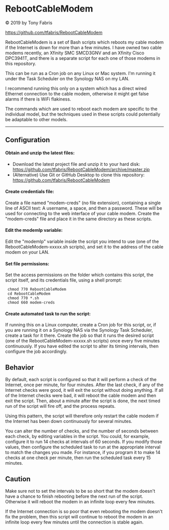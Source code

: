 RebootCableModem
==============================================================================
&copy; 2019 by Tony Fabris

https://github.com/tfabris/RebootCableModem

RebootCableModem is a set of Bash scripts which reboots my cable modem if the
Internet is down for more than a few minutes. I have owned two cable modems
recently, an Xfinity SMC SMCD3GNV and an Xfinity Cisco DPC3941T, and there is
a separate script for each one of those modems in this repository.

This can be run as a Cron job on any Linux or Mac system. I'm running it under
the Task Scheduler on the Synology NAS on my LAN.

I recommend running this only on a system which has a direct wired Ethernet
connection to the cable modem, otherwise it might get false alarms if there is
WiFi flakiness.

The commands which are used to reboot each modem are specific to the
individual model, but the techniques used in these scripts could potentially
be adaptable to other models.

------------------------------------------------------------------------------


Configuration
------------------------------------------------------------------------------
####  Obtain and unzip the latest files:
- Download the latest project file and unzip it to your hard disk:
  https://github.com/tfabris/RebootCableModem/archive/master.zip
- (Alternative) Use Git or GitHub Desktop to clone this repository:
  https://github.com/tfabris/RebootCableModem

####  Create credentials file:
Create a file named "modem-creds" (no file extension), containing a single
line of ASCII text: A username, a space, and then a password. These will be
used for connecting to the web interface of your cable modem. Create the
"modem-creds" file and place it in the same directory as these scripts.

####  Edit the modemIp variable:
Edit the "modemIp" variable inside the script you intend to use (one of the
RebootCableModem-xxxxx.sh scripts), and set it to the address of the cable
modem on your LAN.

####  Set file permissions:
Set the access permissions on the folder which contains this script, the
script itself, and its credentials file, using a shell prompt:

     chmod 770 RebootCableModem
     cd RebootCableModem
     chmod 770 *.sh
     chmod 660 modem-creds

####  Create automated task to run the script:
If running this on a Linux computer, create a Cron job for this script, or, if
you are running it on a Synology NAS via the Synology Task Scheduler, create a
task for it there. Create the job so that it runs the desired script (one of
the RebootCableModem-xxxxx.sh scripts) once every five minutes continuously.
If you have edited the script to alter its timing intervals, then configure
the job accordingly.


Behavior
------------------------------------------------------------------------------
By default, each script is configured so that it will perform a check of the
Internet, once per minute, for four minutes. After the last check, if any of
the Internet checks were good, it will exit the script without doing anything.
If all of the Internet checks were bad, it will reboot the cable modem and
then exit the script. Then, about a minute after the script is done, the next
timed run of the script will fire off, and the process repeats.

Using this pattern, the script will therefore only restart the cable modem if
the Internet has been down continuously for several minutes.

You can alter the number of checks, and the number of seconds between each
check, by editing variables in the script. You could, for example, configure
it to run 14 checks at intervals of 60 seconds. If you modify those values,
then configure the scheduled task to run at the appropriate interval to match
the changes you made. For instance, if you program it to make 14 checks at one
check per minute, then run the scheduled task every 15 minutes.


Caution
------------------------------------------------------------------------------
Make sure not to set the intervals to be so short that the modem doesn't have
a chance to finish rebooting before the next run of the script. Otherwise it
will reboot the modem in an infinite loop every few minutes.

If the Internet connection is so poor that even rebooting the modem doesn't
fix the problem, then this script will continue to reboot the modem in an
infinite loop every few minutes until the connection is stable again.

